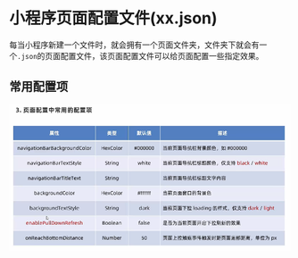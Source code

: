 # 小程序页面配置文件(xx.json)

每当小程序新建一个文件时，就会拥有一个页面文件夹，文件夹下就会有一个`.json`的页面配置文件，该页面配置文件可以给页面配置一些指定效果。



## 常用配置项

![18-页面配置文件](../../前端图片/微信小程序/18-页面配置文件.PNG)